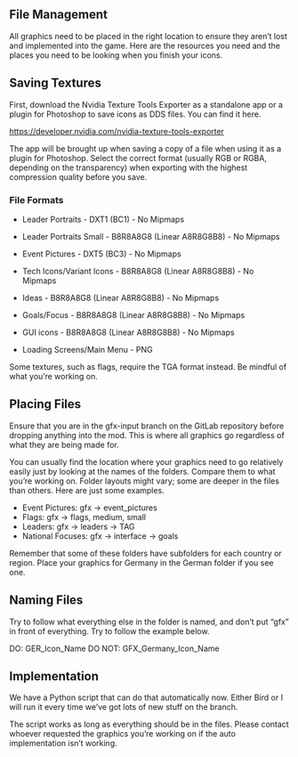 ## File Management

All graphics need to be placed in the right location to ensure they aren’t lost and implemented into the game. Here are the resources you need and the places you need to be looking when you finish your icons.

## Saving Textures

First, download the Nvidia Texture Tools Exporter as a standalone app or a plugin for Photoshop to save icons as DDS files. You can find it here.

https://developer.nvidia.com/nvidia-texture-tools-exporter

The app will be brought up when saving a copy of a file when using it as a plugin for Photoshop. Select the correct format (usually RGB or RGBA, depending on the transparency) when exporting with the highest compression quality before you save.


### File Formats
- Leader Portraits - DXT1 (BC1) - No Mipmaps
- Leader Portraits Small - B8R8A8G8 (Linear A8R8G8B8) - No Mipmaps
- Event Pictures - DXT5 (BC3) - No Mipmaps

- Tech Icons/Variant Icons - B8R8A8G8 (Linear A8R8G8B8) - No Mipmaps
- Ideas - B8R8A8G8 (Linear A8R8G8B8) - No Mipmaps
- Goals/Focus - B8R8A8G8 (Linear A8R8G8B8) - No Mipmaps
- GUI icons - B8R8A8G8 (Linear A8R8G8B8) - No Mipmaps

- Loading Screens/Main Menu - PNG

Some textures, such as flags, require the TGA format instead. Be mindful of what you’re working on.

## Placing Files

Ensure that you are in the gfx-input branch on the GitLab repository before dropping anything into the mod. This is where all graphics go regardless of what they are being made for.

You can usually find the location where your graphics need to go relatively easily just by looking at the names of the folders. Compare them to what you’re working on. Folder layouts might vary; some are deeper in the files than others. Here are just some examples.

- Event Pictures: gfx → event_pictures
- Flags: gfx → flags, medium, small
- Leaders: gfx → leaders → TAG
- National Focuses: gfx → interface → goals

Remember that some of these folders have subfolders for each country or region. Place your graphics for Germany in the German folder if you see one.

## Naming Files

Try to follow what everything else in the folder is named, and don’t put “gfx” in front of everything. Try to follow the example below.

DO: GER_Icon_Name
DO NOT: GFX_Germany_Icon_Name

## Implementation

We have a Python script that can do that automatically now. Either Bird or I will run it every time we’ve got lots of new stuff on the branch.

The script works as long as everything should be in the files. Please contact whoever requested the graphics you’re working on if the auto implementation isn’t working.
